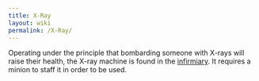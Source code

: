 ```yaml
---
title: X-Ray
layout: wiki
permalink: /X-Ray/
---
```


Operating under the principle that bombarding someone with X-rays will
raise their health, the X-ray machine is found in the
[infirmiary](/infirmiary "wikilink"). It requires a minion to staff it
in order to be used.
